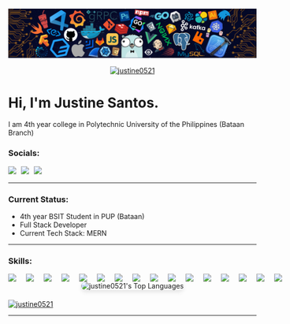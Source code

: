 ![banner](/banner.png)

<p align="center">
  <a href="https://github.com/justine0521">
    <img src="https://komarev.com/ghpvc/?username=justine0521&label=Profile%20Views&color=0e75b6&style=for-the-badge" alt="justine0521" />
  </a>
</p>

# Hi, I'm **Justine Santos**.
I am 4th year college in Polytechnic University of the Philippines (Bataan Branch)

### Socials:

<div style="display: flex; gap: 10px;">
  <a href="https://www.facebook.com/profile.php?id=100009771407385">
    <img src="https://img.shields.io/badge/Justine%20Santos-1877F2?style=for-the-badge&logo=facebook&logoColor=white" />
  </a>

  <a href="[https://www.linkedin.com/in/your-profile-link](https://www.instagram.com/jstnn_eu/?hl=en)">
    <img src="https://img.shields.io/badge/Justine%20Santos-0A66C2?style=for-the-badge&logo=linkedin&logoColor=white" />
  </a>

  <a href="[https://www.instagram.com/your-profile-link](https://www.linkedin.com/in/santos-justine-r-0303a7243/)">
    <img src="https://img.shields.io/badge/Justine%20Santos-E4405F?style=for-the-badge&logo=instagram&logoColor=white" />
  </a>
</div>


-------------------------------------------

### Current Status:

-  4th year BSIT Student in PUP (Bataan)
-  Full Stack Developer
-  Current Tech Stack: MERN

-------------------------------------------

### Skills:

<div style="display: flex; gap: 20px;>
  <img src="https://img.shields.io/badge/Html5-%23E34F26.svg?style=for-the-badge&logo=html5&logoColor=white" alt="HTML5 Badge">
  <img src="https://img.shields.io/badge/Css3-%2314354C.svg?style=for-the-badge&logo=css3&logoColor=white">
  <img src="https://img.shields.io/badge/Javascript-%23323330.svg?style=for-the-badge&logo=javascript&logoColor=%23F7DF1E">
  <img src="https://img.shields.io/badge/Php-%23777BB4.svg?style=for-the-badge&logo=php&logoColor=white">
  <img src="https://img.shields.io/badge/Java-%23007396.svg?style=for-the-badge&logo=java&logoColor=white">
  <img src="https://img.shields.io/badge/C++-%2300599C.svg?style=for-the-badge&logo=c%2B%2B&logoColor=white">
  <img src="https://img.shields.io/badge/React-%2320232a.svg?style=for-the-badge&logo=react&logoColor=%2361DAFB">
  <img src="https://img.shields.io/badge/Tailwind%20CSS-%2306B6D4.svg?style=for-the-badge&logo=tailwind-css&logoColor=white">
  <img src="https://img.shields.io/badge/Node.js-%23339933.svg?style=for-the-badge&logo=node-dot-js&logoColor=white">
  <img src="https://img.shields.io/badge/MongoDB-%2347A248.svg?style=for-the-badge&logo=mongodb&logoColor=white">
  <img src="https://img.shields.io/badge/MySQL-%2300000f.svg?style=for-the-badge&logo=mysql&logoColor=white"><img src="https://img.shields.io/badge/VS%20Code-    %23007ACC.svg?style=for-the-badge&logo=visual-studio-code&logoColor=white">
  <img src="https://img.shields.io/badge/AWS-%23232F3E.svg?style=for-the-badge&logo=amazon-aws&logoColor=white">
  <img src="https://img.shields.io/badge/Git-%23F05033.svg?style=for-the-badge&logo=git&logoColor=white">
  <img src="https://img.shields.io/badge/Github-%23181717.svg?style=for-the-badge&logo=github&logoColor=white">
  <img src="https://img.shields.io/badge/Jira-%230A0FFF.svg?style=for-the-badge&logo=jira&logoColor=white">
  <img src="https://img.shields.io/badge/Trello-%23026AA7.svg?style=for-the-badge&logo=trello&logoColor=white">
</div>

<div align="center" style="margin-bottom: 20px;">
  <img 
    src="https://github-readme-stats.vercel.app/api/top-langs?username=justine0521&show_icons=true&locale=en&layout=compact&theme=radical&title_color=0077FF&text_color=FFFFFF" 
    alt="justine0521's Top Languages" 
    style="border-radius: 10px; box-shadow: 0px 4px 8px rgba(0, 0, 0, 0.1);"
  />
</div>




<p align="left"> <a href="https://github.com/ryo-ma/github-profile-trophy"><img src="https://github-profile-trophy.vercel.app/?username=justine0521" alt="justine0521" /></a> </p>

-------------------------------------------


